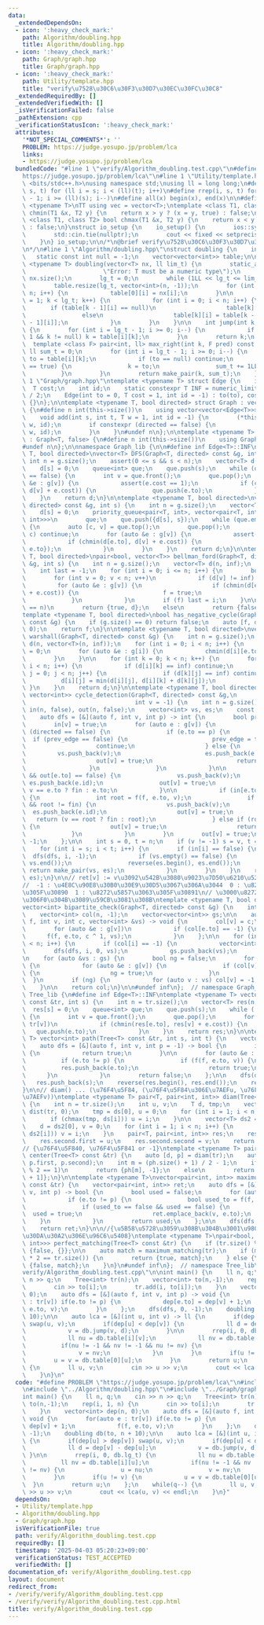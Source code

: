 ```yaml
---
data:
  _extendedDependsOn:
  - icon: ':heavy_check_mark:'
    path: Algorithm/doubling.hpp
    title: Algorithm/doubling.hpp
  - icon: ':heavy_check_mark:'
    path: Graph/graph.hpp
    title: Graph/graph.hpp
  - icon: ':heavy_check_mark:'
    path: Utility/template.hpp
    title: "verify\u7528\u30C6\u30F3\u30D7\u30EC\u30FC\u30C8"
  _extendedRequiredBy: []
  _extendedVerifiedWith: []
  _isVerificationFailed: false
  _pathExtension: cpp
  _verificationStatusIcon: ':heavy_check_mark:'
  attributes:
    '*NOT_SPECIAL_COMMENTS*': ''
    PROBLEM: https://judge.yosupo.jp/problem/lca
    links:
    - https://judge.yosupo.jp/problem/lca
  bundledCode: "#line 1 \"verify/Algorithm_doubling.test.cpp\"\n#define PROBLEM \"\
    https://judge.yosupo.jp/problem/lca\"\n#line 1 \"Utility/template.hpp\"\n#include\
    \ <bits/stdc++.h>\nusing namespace std;\nusing ll = long long;\n#define rep(i,\
    \ s, t) for (ll i = s; i < (ll)(t); i++)\n#define rrep(i, s, t) for (ll i = (ll)(t)\
    \ - 1; i >= (ll)(s); i--)\n#define all(x) begin(x), end(x)\n\n#define TT template\
    \ <typename T>\nTT using vec = vector<T>;\ntemplate <class T1, class T2> bool\
    \ chmin(T1 &x, T2 y) {\n    return x > y ? (x = y, true) : false;\n}\ntemplate\
    \ <class T1, class T2> bool chmax(T1 &x, T2 y) {\n    return x < y ? (x = y, true)\
    \ : false;\n}\nstruct io_setup {\n    io_setup() {\n        ios::sync_with_stdio(false);\n\
    \        std::cin.tie(nullptr);\n        cout << fixed << setprecision(15);\n\
    \    }\n} io_setup;\n\n/*\n@brief verify\u7528\u30C6\u30F3\u30D7\u30EC\u30FC\u30C8\
    \n*/\n#line 1 \"Algorithm/doubling.hpp\"\nstruct doubling {\n    int lg_t;\n \
    \   static const int null = -1;\n    vector<vector<int>> table;\n\n    template\
    \ <typename T> doubling(vector<T> nx, ll lim_t) {\n        static_assert(std::is_arithmetic<T>::value,\n\
    \                      \"Error: T must be a numeric type\");\n        int n =\
    \ nx.size();\n        lg_t = 0;\n        while (1LL << lg_t <= lim_t) lg_t++;\n\
    \        table.resize(lg_t, vector<int>(n, -1));\n        for (int i = 0; i <\
    \ n; i++) {\n            table[0][i] = nx[i];\n        }\n\n        for (int k\
    \ = 1; k < lg_t; k++) {\n            for (int i = 0; i < n; i++) {\n         \
    \       if (table[k - 1][i] == null)\n                    table[k][i] = null;\n\
    \                else\n                    table[k][i] = table[k - 1][table[k\
    \ - 1][i]];\n            }\n        }\n    }\n\n    int jump(int k, ll t) const\
    \ {\n        for (int i = lg_t - 1; i >= 0; i--) {\n            if ((t >> i) &\
    \ 1 && k != null) k = table[i][k];\n        }\n        return k;\n    }\n\n  \
    \  template <class F> pair<int, ll> max_right(int k, F pred) const {\n       \
    \ ll sum_t = 0;\n        for (int i = lg_t - 1; i >= 0; i--) {\n            int\
    \ to = table[i][k];\n            if (to == null) continue;\n            if (pred(to)\
    \ == true) {\n                k = to;\n                sum_t += 1LL << i;\n  \
    \          }\n        }\n        return make_pair(k, sum_t);\n    }\n};\n#line\
    \ 1 \"Graph/graph.hpp\"\ntemplate <typename T> struct Edge {\n    int to;\n  \
    \  T cost;\n    int id;\n    static constexpr T INF = numeric_limits<T>::max()\
    \ / 2;\n    Edge(int to = 0, T cost = 1, int id = -1) : to(to), cost(cost), id(id)\
    \ {}\n};\n\ntemplate <typename T, bool directed> struct Graph : vector<vector<Edge<T>>>\
    \ {\n#define n int(this->size())\n    using vector<vector<Edge<T>>>::vector;\n\
    \    void add(int s, int t, T w = 1, int id = -1) {\n        (*this)[s].emplace_back(t,\
    \ w, id);\n        if constexpr (directed == false) {\n            (*this)[t].emplace_back(s,\
    \ w, id);\n        }\n    }\n#undef n\n};\n\ntemplate <typename T> struct Tree\
    \ : Graph<T, false> {\n#define n int(this->size())\n    using Graph<T, false>::Graph;\n\
    #undef n\n};\n\nnamespace Graph_lib {\n\n#define inf Edge<T>::INF\ntemplate <typename\
    \ T, bool directed>\nvector<T> DFS(Graph<T, directed> const &g, int s) {\n   \
    \ int n = g.size();\n    assert(0 <= s && s < n);\n    vector<T> d(n, inf);\n\
    \    d[s] = 0;\n    queue<int> que;\n    que.push(s);\n    while (que.empty()\
    \ == false) {\n        int v = que.front();\n        que.pop();\n        for (auto\
    \ &e : g[v]) {\n            assert(e.cost == 1);\n            if (chmin(d[e.to],\
    \ d[v] + e.cost)) {\n                que.push(e.to);\n            }\n        }\n\
    \    }\n    return d;\n}\n\ntemplate <typename T, bool directed>\nvector<T> dijkstra(Graph<T,\
    \ directed> const &g, int s) {\n    int n = g.size();\n    vector<T> d(n, inf);\n\
    \    d[s] = 0;\n    priority_queue<pair<T, int>, vector<pair<T, int>>, greater<pair<T,\
    \ int>>>\n        que;\n    que.push({d[s], s});\n    while (que.empty() == false)\
    \ {\n        auto [c, v] = que.top();\n        que.pop();\n        if (d[v] <\
    \ c) continue;\n        for (auto &e : g[v]) {\n            assert(e.cost >= 0);\n\
    \            if (chmin(d[e.to], d[v] + e.cost)) {\n                que.push({d[e.to],\
    \ e.to});\n            }\n        }\n    }\n    return d;\n}\n\ntemplate <typename\
    \ T, bool directed>\npair<bool, vector<T>> bellman_ford(Graph<T, directed> const\
    \ &g, int s) {\n    int n = g.size();\n    vector<T> d(n, inf);\n    d[s] = 0;\n\
    \    int last = -1;\n    for (int i = 0; i <= n; i++) {\n        bool f = false;\n\
    \        for (int v = 0; v < n; v++)\n            if (d[v] != inf) {\n       \
    \         for (auto &e : g[v]) {\n                    if (chmin(d[e.to], d[v]\
    \ + e.cost)) {\n                        f = true;\n                    }\n   \
    \             }\n            }\n        if (f) last = i;\n    }\n\n    if (last\
    \ == n)\n        return {true, d};\n    else\n        return {false, d};\n}\n\n\
    template <typename T, bool directed>\nbool has_negative_cycle(Graph<T, directed>\
    \ const &g) {\n    if (g.size() == 0) return false;\n    auto [f, d] = bellman_ford(g,\
    \ 0);\n    return f;\n}\n\ntemplate <typename T, bool directed>\nvector<vector<T>>\
    \ warshall(Graph<T, directed> const &g) {\n    int n = g.size();\n    vector<vector<T>>\
    \ d(n, vector<T>(n, inf));\n    for (int i = 0; i < n; i++) {\n        d[i][i]\
    \ = 0;\n        for (auto &e : g[i]) {\n            chmin(d[i][e.to], e.cost);\n\
    \        }\n    }\n\n    for (int k = 0; k < n; k++) {\n        for (int i = 0;\
    \ i < n; i++) {\n            if (d[i][k] == inf) continue;\n            for (int\
    \ j = 0; j < n; j++) {\n                if (d[k][j] == inf) continue;\n      \
    \          d[i][j] = min(d[i][j], d[i][k] + d[k][j]);\n            }\n       \
    \ }\n    }\n    return d;\n}\n\ntemplate <typename T, bool directed>\npair<vector<int>,\
    \ vector<int>> cycle_detection(Graph<T, directed> const &g,\n                \
    \                               int v = -1) {\n    int n = g.size();\n    vector<bool>\
    \ in(n, false), out(n, false);\n    vector<int> vs, es;\n    const int fin = INT_MAX;\n\
    \    auto dfs = [&](auto f, int v, int p) -> int {\n        bool prev_edge = false;\n\
    \        in[v] = true;\n        for (auto e : g[v]) {\n            if constexpr\
    \ (directed == false) {\n                if (e.to == p) {\n                  \
    \  if (prev_edge == false) {\n                        prev_edge = true;\n    \
    \                    continue;\n                    } else {\n               \
    \         vs.push_back(v);\n                        es.push_back(e.id);\n    \
    \                    out[v] = true;\n                        return e.to;\n  \
    \                  }\n                }\n            }\n\n            if (in[e.to]\
    \ && out[e.to] == false) {\n                vs.push_back(v);\n               \
    \ es.push_back(e.id);\n                out[v] = true;\n                return\
    \ v == e.to ? fin : e.to;\n            }\n\n            if (in[e.to] == false)\
    \ {\n                int root = f(f, e.to, v);\n                if (root != -1\
    \ && root != fin) {\n                    vs.push_back(v);\n                  \
    \  es.push_back(e.id);\n                    out[v] = true;\n                 \
    \   return (v == root ? fin : root);\n                } else if (root == fin)\
    \ {\n                    out[v] = true;\n                    return fin;\n   \
    \             }\n            }\n        }\n        out[v] = true;\n        return\
    \ -1;\n    };\n\n    int s = 0, t = n;\n    if (v != -1) s = v, t = v + 1;\n\n\
    \    for (int i = s; i < t; i++) {\n        if (in[i] == false) {\n          \
    \  dfs(dfs, i, -1);\n            if (vs.empty() == false) {\n                reverse(vs.begin(),\
    \ vs.end());\n                reverse(es.begin(), es.end());\n               \
    \ return make_pair(vs, es);\n            }\n        }\n    }\n    return make_pair(vs,\
    \ es);\n}\n\n// ret[v] := v\u3092\u542B\u3080\u9023\u7D50\u6210\u5206\u304C\n\
    //  -1 : \u4E8C\u90E8\u30B0\u30E9\u30D5\u3067\u306A\u3044  0 : \u8272\u5857\u3063\
    \u305F\u30890  1 : \u8272\u5857\u3063\u305F\u30891\n// \u3000\u8272\u5857\u308A\
    \u306F0\u304B\u3089\u59CB\u3081\u308B\ntemplate <typename T, bool directed>\n\
    vector<int> bipartite_check(Graph<T, directed> const &g) {\n    int n = g.size();\n\
    \    vector<int> col(n, -1);\n    vector<vector<int>> gs;\n\n    auto dfs = [&](auto\
    \ f, int v, int c, vector<int> &vs) -> void {\n        col[v] = c;\n        vs.push_back(v);\n\
    \        for (auto &e : g[v])\n            if (col[e.to] == -1) {\n          \
    \      f(f, e.to, c ^ 1, vs);\n            }\n    };\n\n    for (int i = 0; i\
    \ < n; i++) {\n        if (col[i] == -1) {\n            vector<int> vs;\n    \
    \        dfs(dfs, i, 0, vs);\n            gs.push_back(vs);\n        }\n    }\n\
    \n    for (auto &vs : gs) {\n        bool ng = false;\n        for (auto v : vs)\
    \ {\n            for (auto &e : g[v]) {\n                if (col[v] == col[e.to])\
    \ {\n                    ng = true;\n                }\n            }\n      \
    \  }\n        if (ng) {\n            for (auto v : vs) col[v] = -1;\n        }\n\
    \    }\n\n    return col;\n}\n\n#undef inf\n};  // namespace Graph_lib\n\nnamespace\
    \ Tree_lib {\n#define inf Edge<T>::INF\ntemplate <typename T> vector<T> dist(Tree<T>\
    \ const &tr, int s) {\n    int n = tr.size();\n    vector<T> res(n, inf);\n  \
    \  res[s] = 0;\n    queue<int> que;\n    que.push(s);\n    while (!que.empty())\
    \ {\n        int v = que.front();\n        que.pop();\n        for (auto &e :\
    \ tr[v])\n            if (chmin(res[e.to], res[v] + e.cost)) {\n             \
    \   que.push(e.to);\n            }\n    }\n    return res;\n}\n\ntemplate <typename\
    \ T> vector<int> path(Tree<T> const &tr, int s, int t) {\n    vector<int> res;\n\
    \    auto dfs = [&](auto f, int v, int p = -1) -> bool {\n        if (v == t)\
    \ {\n            return true;\n        }\n\n        for (auto &e : tr[v])\n  \
    \          if (e.to != p) {\n                if (f(f, e.to, v)) {\n          \
    \          res.push_back(e.to);\n                    return true;\n          \
    \      }\n            }\n        return false;\n    };\n\n    dfs(dfs, s);\n \
    \   res.push_back(s);\n    reverse(res.begin(), res.end());\n    return res;\n\
    }\n\n// diam() ... (\u76F4\u5F84, (\u76F4\u5F84\u306E\u7AEFu, \u76F4\u5F84\u306E\
    \u7AEFv))\ntemplate <typename T> pair<T, pair<int, int>> diam(Tree<T> const &tr)\
    \ {\n    int n = tr.size();\n    int u, v;\n    T d, tmp;\n    vector<T> ds =\
    \ dist(tr, 0);\n    tmp = ds[0], u = 0;\n    for (int i = 1; i < n; i++) {\n \
    \       if (chmax(tmp, ds[i])) u = i;\n    }\n\n    vector<T> ds2 = dist(tr, u);\n\
    \    d = ds2[0], v = 0;\n    for (int i = 1; i < n; i++) {\n        if (chmax(d,\
    \ ds2[i])) v = i;\n    }\n    pair<T, pair<int, int>> res;\n    res.first = d;\n\
    \    res.second.first = u;\n    res.second.second = v;\n    return res;\n}\n\n\
    // {\u76F4\u5F840, \u76F4\u5F841 or -1}\ntemplate <typename T> pair<int, int>\
    \ center(Tree<T> const &tr) {\n    auto [d, p] = diam(tr);\n    auto ph = path(tr,\
    \ p.first, p.second);\n    int m = (ph.size() + 1) / 2 - 1;\n    if (ph.size()\
    \ % 2 == 1)\n        return {ph[m], -1};\n    else\n        return {ph[m], ph[m\
    \ + 1]};\n}\n\ntemplate <typename T>\nvector<pair<int, int>> maximum_matching(Tree<T>\
    \ const &tr) {\n    vector<pair<int, int>> ret;\n    auto dfs = [&](auto f, int\
    \ v, int p) -> bool {\n        bool used = false;\n        for (auto &e : tr[v])\n\
    \            if (e.to != p) {\n                bool used_to = f(f, e.to, v);\n\
    \                if (used_to == false && used == false) {\n                  \
    \  used = true;\n                    ret.emplace_back(v, e.to);\n            \
    \    }\n            }\n        return used;\n    };\n\n    dfs(dfs, 0, -1);\n\n\
    \    return ret;\n}\n\n//{\u5B58\u5728\u3059\u308B\u304B\u3001\u9802\u70B9\u306E\
    \u30DA\u30A2\u306E\u96C6\u5408}\ntemplate <typename T>\npair<bool, vector<pair<int,\
    \ int>>> perfect_matching(Tree<T> const &tr) {\n    if (tr.size() % 2 == 1) return\
    \ {false, {}};\n\n    auto match = maximum_matching(tr);\n    if (match.size()\
    \ * 2 == tr.size()) {\n        return {true, match};\n    } else {\n        return\
    \ {false, match};\n    }\n}\n#undef inf\n};  // namespace Tree_lib\n#line 5 \"\
    verify/Algorithm_doubling.test.cpp\"\n\nint main() {\n    ll n, q;\n    cin >>\
    \ n >> q;\n    Tree<int> tr(n);\n    vector<int> to(n,-1);\n    rep(i, 1, n) {\n\
    \        cin >> to[i];\n        tr.add(i, to[i]);\n    }\n    vector<int> dep(n,\
    \ 0);\n    auto dfs = [&](auto f, int v, int p) -> void {\n        for(auto e\
    \ : tr[v]) if(e.to != p) {\n            dep[e.to] = dep[v] + 1;\n            f(f,\
    \ e.to, v);\n        }\n    };\n    dfs(dfs, 0, -1);\n    doubling db(to, n +\
    \ 10);\n\n    auto lca = [&](int u, int v) -> ll {\n        if(dep[u] > dep[v])\
    \ swap(u, v);\n        if(dep[u] < dep[v]) {\n            ll d = dep[v] - dep[u];\n\
    \            v = db.jump(v, d);\n        }\n\n        rrep(i, 0, db.lg_t) {\n\
    \            ll nu = db.table[i][v];\n            ll nv = db.table[i][u];\n  \
    \          if(nu != -1 && nv != -1 && nu != nv) {\n                u = nu;\n \
    \               v = nv;\n            }\n        }\n        if(u != v) {\n    \
    \        u = v = db.table[0][u];\n        }\n        return u;\n    };\n    while(q--)\
    \ {\n        ll u, v;\n        cin >> u >> v;\n        cout << lca(u, v) << endl;\n\
    \    }\n}\n"
  code: "#define PROBLEM \"https://judge.yosupo.jp/problem/lca\"\n#include \"../Utility/template.hpp\"\
    \n#include \"../Algorithm/doubling.hpp\"\n#include \"../Graph/graph.hpp\"\n\n\
    int main() {\n    ll n, q;\n    cin >> n >> q;\n    Tree<int> tr(n);\n    vector<int>\
    \ to(n,-1);\n    rep(i, 1, n) {\n        cin >> to[i];\n        tr.add(i, to[i]);\n\
    \    }\n    vector<int> dep(n, 0);\n    auto dfs = [&](auto f, int v, int p) ->\
    \ void {\n        for(auto e : tr[v]) if(e.to != p) {\n            dep[e.to] =\
    \ dep[v] + 1;\n            f(f, e.to, v);\n        }\n    };\n    dfs(dfs, 0,\
    \ -1);\n    doubling db(to, n + 10);\n\n    auto lca = [&](int u, int v) -> ll\
    \ {\n        if(dep[u] > dep[v]) swap(u, v);\n        if(dep[u] < dep[v]) {\n\
    \            ll d = dep[v] - dep[u];\n            v = db.jump(v, d);\n       \
    \ }\n\n        rrep(i, 0, db.lg_t) {\n            ll nu = db.table[i][v];\n  \
    \          ll nv = db.table[i][u];\n            if(nu != -1 && nv != -1 && nu\
    \ != nv) {\n                u = nu;\n                v = nv;\n            }\n\
    \        }\n        if(u != v) {\n            u = v = db.table[0][u];\n      \
    \  }\n        return u;\n    };\n    while(q--) {\n        ll u, v;\n        cin\
    \ >> u >> v;\n        cout << lca(u, v) << endl;\n    }\n}"
  dependsOn:
  - Utility/template.hpp
  - Algorithm/doubling.hpp
  - Graph/graph.hpp
  isVerificationFile: true
  path: verify/Algorithm_doubling.test.cpp
  requiredBy: []
  timestamp: '2025-04-03 05:20:23+09:00'
  verificationStatus: TEST_ACCEPTED
  verifiedWith: []
documentation_of: verify/Algorithm_doubling.test.cpp
layout: document
redirect_from:
- /verify/verify/Algorithm_doubling.test.cpp
- /verify/verify/Algorithm_doubling.test.cpp.html
title: verify/Algorithm_doubling.test.cpp
---
```

